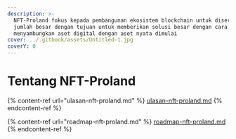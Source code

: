 ```yaml
---
description: >-
  NFT-Proland fokus kepada pembangunan ekosistem blockchain untuk diserap dalam
  jumlah besar dengan tujuan untuk memberikan solusi besar dengan cara
  menyambungkan aset digital dengan aset nyata dimulai
cover: ../.gitbook/assets/Untitled-1.jpg
coverY: 0
---
```


# Tentang NFT-Proland

{% content-ref url="ulasan-nft-proland.md" %}
[ulasan-nft-proland.md](ulasan-nft-proland.md)
{% endcontent-ref %}

{% content-ref url="roadmap-nft-proland.md" %}
[roadmap-nft-proland.md](roadmap-nft-proland.md)
{% endcontent-ref %}
